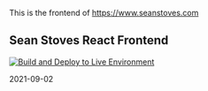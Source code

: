 This is the frontend of https://www.seanstoves.com

## Sean Stoves React Frontend
[![Build and Deploy to Live Environment](https://github.com/SeanStoves/seanstoves-web-frontend/actions/workflows/build-publish.yml/badge.svg?branch=main)](https://github.com/SeanStoves/seanstoves-web-frontend/actions/workflows/build-publish.yml)

2021-09-02

